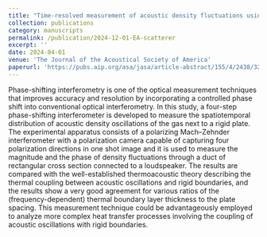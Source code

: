 ```yaml
---
title: "Time-resolved measurement of acoustic density fluctuations using a phase-shifting Mach-Zehnder interferometer"
collection: publications
category: manuscripts
permalink: /publication/2024-12-01-EA-scatterer
excerpt: ''
date: 2024-04-01
venue: 'The Journal of the Acoustical Society of America'
paperurl: 'https://pubs.aip.org/asa/jasa/article-abstract/155/4/2438/3280771/Time-resolved-measurement-of-acoustic-density?redirectedFrom=fulltext'
---
```

Phase-shifting interferometry is one of the optical measurement techniques that improves accuracy and resolution by incorporating a controlled phase shift into conventional optical interferometry. In this study, a four-step phase-shifting interferometer is developed to measure the spatiotemporal distribution of acoustic density oscillations of the gas next to a rigid plate. The experimental apparatus consists of a polarizing Mach–Zehnder interferometer with a polarization camera capable of capturing four polarization directions in one shot image and it is used to measure the magnitude and the phase of density fluctuations through a duct of rectangular cross section connected to a loudspeaker. The results are compared with the well-established thermoacoustic theory describing the thermal coupling between acoustic oscillations and rigid boundaries, and the results show a very good agreement for various ratios of the (frequency-dependent) thermal boundary layer thickness to the plate spacing. This measurement technique could be advantageously employed to analyze more complex heat transfer processes involving the coupling of acoustic oscillations with rigid boundaries.
